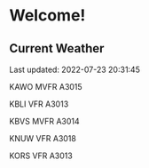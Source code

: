 # Welcome!

## Current Weather

Last updated: 2022-07-23 20:31:45

KAWO MVFR A3015

KBLI VFR A3013

KBVS MVFR A3014

KNUW VFR A3018

KORS VFR A3013


